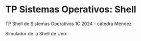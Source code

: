 # TP Sistemas Operativos: Shell

TP Shell de Sistemas Operativos 1C 2024 - cátedra Méndez

Simulador de la Shell de Unix
